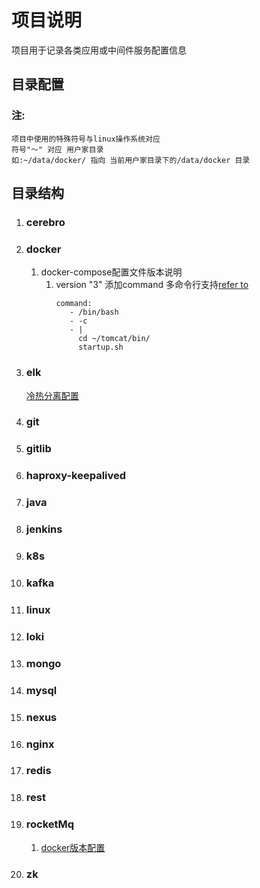 # 项目说明  
项目用于记录各类应用或中间件服务配置信息  
## 目录配置  
### 注: 
``` 
项目中使用的特殊符号与linux操作系统对应  
符号"～" 对应 用户家目录  
如:~/data/docker/ 指向 当前用户家目录下的/data/docker 目录
```

## 目录结构  
1. ### cerebro  
1. ### docker  
   1. docker-compose配置文件版本说明
      1. version "3" 添加command 多命令行支持[refer to](https://docs.docker.com/ee/)
         ```
         command:
            - /bin/bash
            - -c
            - |
              cd ~/tomcat/bin/
              startup.sh
         ```
1. ### elk
   [冷热分离配置](https://blog.csdn.net/weixin_34361881/article/details/86131416?utm_medium=distribute.pc_relevant.none-task-blog-OPENSEARCH-1.nonecase&depth_1-utm_source=distribute.pc_relevant.none-task-blog-OPENSEARCH-1.nonecase)
1. ### git
1. ### gitlib
1. ### haproxy-keepalived
1. ### java
1. ### jenkins
1. ### k8s
1. ### kafka
1. ### linux 
1. ### loki
1. ### mongo
1. ### mysql
1. ### nexus
1. ### nginx
1. ### redis
1. ### rest
1. ### rocketMq
    1. [docker版本配置](https://github.com/apache/rocketmq-docker)
1. ### zk
 


